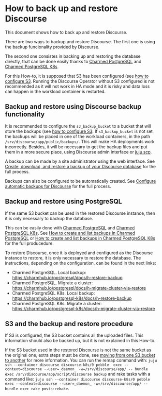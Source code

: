 # How to back up and restore Discourse

This document shows how to back up and restore Discourse.

There are two ways to backup and restore Discourse. The
first one is using the backup funcionality provided by Discourse.

The second one consistes in backing up and restoring the database directly,
that can be done easily thanks to [Charmed PostgreSQL](https://charmhub.io/postgresql)
and [Charmed PostgreSQL K8s](https://charmhub.io/postgresql-k8s).

For this How-to, it is supposed that S3 has been configured (see [how to configure S3](./configure-s3.md).
Running the Discourse Operator without S3 configured is not recommended as it will not work in HA mode and
it is risky and data loss can happen in the workload container is restarted.


## Backup and restore using Discourse backup functionality

It is recommended to configure the `s3_backup_bucket` to a bucket that will store the
backups (see [how to configure S3](./configure-s3.md). If  `s3_backup_bucket` is not set,
the backups will be placed in one of the workload containers,
in the path `/srv/discourse/app/public/backups/`. This will make HA deployments work incorrectly.
Besides, it will be necessary to get the backup files and put them in a more secure place,
using Discourse admin interface or [juju scp](https://juju.is/docs/juju/juju-scp).

A backup can be made by a site administrator using the web interface. See
[Create, download, and restore a backup of your Discourse database](https://meta.discourse.org/t/create-download-and-restore-a-backup-of-your-discourse-database/122710/1)
for the full process.

Backups can also be configured to be automatically created. See [Configure automatic backups for Discourse](https://meta.discourse.org/t/configure-automatic-backups-for-discourse/14855/1) for the full process.


## Backup and restore using PostgreSQL

If the same S3 bucket can be used in the restored Discourse instance, then it is only necessary
to backup the database.

This can be easily done with [Charmed PostgreSQL](https://charmhub.io/postgresql) and [Charmed PostgreSQL K8s](https://charmhub.io/postgresql-k8s).
See [How to create and list backups in Charmed PostgreSQL](https://charmhub.io/postgresql/docs/h-create-and-list-backups)
or [How to create and list backups in Charmed PostgreSQL K8s](https://charmhub.io/postgresql-k8s/docs/h-create-and-list-backups) for the full producedure.

To restore Discourse, once it is deployed and configured as the Discourse instance to restore, it is only necessary
to restore the database. The instructions, depending on the configuration, can be found in the next links:
 - Charmed PostgreSQL. Local backup: https://charmhub.io/postgresql/docs/h-restore-backup
 - Charmed PostgreSQL. Migrate a cluster: https://charmhub.io/postgresql/docs/h-migrate-cluster-via-restore
 - Charmed PostgreSQL K8s. Local backup: https://charmhub.io/postgresql-k8s/docs/h-restore-backup
 - Charmed PostgreSQL K8s. Migrate a cluster: https://charmhub.io/postgresql-k8s/docs/h-migrate-cluster-via-restore

## S3 and the backup and restore procedure

If S3 is configured, the S3 bucket contains all the uploaded files. This information should also be backed up,
but it is not explained in this How-to.

If the S3 bucket used in the restored Discourse is not the same bucket as the original one, extra steps must be
done, see [moving from one S3 bucket to another](https://meta.discourse.org/t/moving-from-one-s3-bucket-to-another/184779)
for more information. You can run the remap command with: `juju ssh --container discourse discourse-k8s/0 pebble  exec --context=discourse --user=_daemon_ -w=/srv/discourse/app/ -- bundle exec /srv/discourse/app/script/discourse backup`
and rake tasks with a command like: `juju ssh --container discourse discourse-k8s/0 pebble exec --context=discourse --user=_daemon_ -w=/srv/discourse/app/ -- bundle exec rake posts:rebake`.
